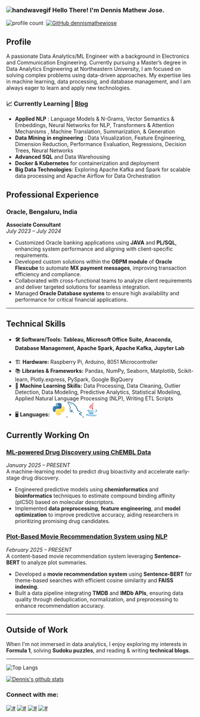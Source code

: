 

### <img alt="handwavegif" src="https://raw.githubusercontent.com/MartinHeinz/MartinHeinz/master/wave.gif" width='40' align="justify"/> Hello There! I'm Dennis Mathew Jose.
![profile count](https://komarev.com/ghpvc/?username=dennismathewjose&color=red)&nbsp;
[![GitHub dennismathewjose](https://img.shields.io/github/followers/dennismathewjose?label=follow&style=social)](https://github.com/dennismathewjose)&nbsp;

## Profile
A passionate Data Analytics/ML Engineer with a background in Electronics and Communication Engineering. Currently pursuing a Master’s degree in Data Analytics Engineering at Northeastern University, I am focused on solving complex problems using data-driven approaches. My expertise lies in machine learning, data processing, and database management, and I am always eager to learn and apply new technologies.

### 📈 Currently Learning | [Blog](https://medium.com/@dennismjose)
- **Applied NLP** : Language Models & N-Grams, Vector Semantics & Embeddings, Neural Networks for NLP, Transformers & Attention Mechanisms , Machine Translation, Summarization, &
Generation
- **Data Mining in engineering** : Data Visualization, Feature Engineering, Dimension Reduction, Performance Evaluation, Regressions, Decision Trees, Neural Networks
- **Advanced SQL** and Data Warehousing
- **Docker & Kubernetes** for containerization and deployment
- **Big Data Technologies**: Exploring Apache Kafka and Spark for scalable data processing and Apache Airflow for Data Orchestration

## Professional Experience

### Oracle, Bengaluru, India  
**Associate Consultant**  
*July 2023 – July 2024*

- Customized Oracle banking applications using **JAVA** and **PL/SQL**, enhancing system performance and aligning with client-specific requirements.
- Developed custom solutions within the **OBPM module** of **Oracle Flexcube** to automate **MX payment messages**, improving transaction efficiency and compliance.
- Collaborated with cross-functional teams to analyze client requirements and deliver targeted solutions for seamless integration.
- Managed **Oracle Database systems** to ensure high availability and performance for critical financial applications.

---
## Technical Skills 

- <h4> 🛠️ <b>Software/Tools:</b>  Tableau, Microsoft Office Suite, Anaconda, Database Management, Apache Spark, Apache Kafka, Jupyter Lab<br>
- 🏗️ <b>Hardware:</b>  Raspberry Pi, Arduino, 8051 Microcontroller<br>
- 📚 <b>Libraries & Frameworks:</b> Pandas, NumPy, Seaborn, Matplotlib, Scikit-learn, Plotly.express, PySpark, Google BigQuery<br>
- 🤖 <b>Machine Learning Skills:</b>  Data Processing, Data Cleaning, Outlier Detection, Data Modeling, Predictive Analytics, Statistical Modeling, Applied Natural Language Processing (NLP), Writing ETL Scripts<br>
- 🖥️ <b>Languages:</b>  <a href="https://www.python.org" target="_blank" rel="noreferrer"> <img src="https://raw.githubusercontent.com/devicons/devicon/master/icons/python/python-original.svg" alt="python" width="40" height="40"/> </a><a href="https://www.w3schools.com/sql/" target="_blank" rel="noreferrer"> <img src="https://raw.githubusercontent.com/devicons/devicon/master/icons/mysql/mysql-original.svg" alt="sql" width="40" height="40"/> </a><a href="https://www.java.com" target="_blank" rel="noreferrer"> <img src="https://raw.githubusercontent.com/devicons/devicon/master/icons/java/java-original.svg" alt="java" width="40" height="40"/> </a></h4>



## Currently Working On

### [ML-powered Drug Discovery using ChEMBL Data](#)  
*January 2025 – PRESENT*  
A machine-learning model to predict drug bioactivity and accelerate early-stage drug discovery.
- Engineered predictive models using **cheminformatics** and **bioinformatics** techniques to estimate compound binding affinity (pIC50) based on molecular descriptors.
- Implemented **data preprocessing**, **feature engineering**, and **model optimization** to improve predictive accuracy, aiding researchers in prioritizing promising drug candidates.

### [Plot-Based Movie Recommendation System using NLP](#)  
*February 2025 – PRESENT*  
A content-based movie recommendation system leveraging **Sentence-BERT** to analyze plot summaries.
- Developed a **movie recommendation system** using **Sentence-BERT** for theme-based searches with efficient cosine similarity and **FAISS indexing**.
- Built a data pipeline integrating **TMDB** and **IMDb APIs**, ensuring data quality through deduplication, normalization, and preprocessing to enhance recommendation accuracy.

---

## Outside of Work
When I'm not immersed in data analytics, I enjoy exploring my interests in **Formula 1**, solving **Sudoku puzzles**, and reading & writing **technical blogs**.

---

![Top Langs](https://github-readme-stats.vercel.app/api/top-langs/?username=dennismathewjose&layout=compact&hide=html,css&langs_count=6&theme=radical)


[![Dennis's github stats](https://github-readme-stats.vercel.app/api?username=dennismathewjose&count_private=true&show_icons=true&theme=radical&hide_rank=false)](https://github.com/dennismathewjose/github-readme-stats)


<h3 align="left">Connect with me:</h3>
<p align="left">
<a href="https://www.linkedin.com/in/dennis-mathew-jose-063716189/" target="blank"><img align="center" src="https://raw.githubusercontent.com/rahuldkjain/github-profile-readme-generator/master/src/images/icons/Social/linked-in-alt.svg" alt="#" height="30" width="40" /></a>
 <a href="https://www.hackerrank.com/dennisparambana1" target="blank"><img align="center" src="https://raw.githubusercontent.com/rahuldkjain/github-profile-readme-generator/master/src/images/icons/Social/hackerrank.svg" alt="#" height="30" width="40" /></a>
<a href="https://fb.com/#" target="blank"><img align="center" src="https://raw.githubusercontent.com/rahuldkjain/github-profile-readme-generator/master/src/images/icons/Social/facebook.svg" alt="#" height="30" width="40" /></a>
<a href="https://instagram.com/#" target="blank"><img align="center" src="https://raw.githubusercontent.com/rahuldkjain/github-profile-readme-generator/master/src/images/icons/Social/instagram.svg" alt="#" height="30" width="40" /></a>

</p>
